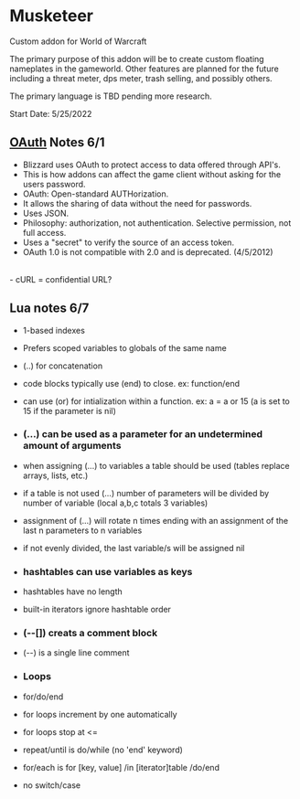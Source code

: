 # Musketeer
 Custom addon for World of Warcraft

The primary purpose of this addon will be to create custom floating nameplates in the gameworld. Other features are planned for the future including a threat meter, dps meter, trash selling, and possibly others.

The primary language is TBD pending more research.

Start Date: 5/25/2022


## [OAuth](https://www.varonis.com/blog/what-is-oauth) Notes 6/1
- Blizzard uses OAuth to protect access to data offered through API's. 
- This is how addons can affect the game client without asking for the users password.
- OAuth: Open-standard AUTHorization.
- It allows the sharing of data without the need for passwords.
- Uses JSON.
- Philosophy: authorization, not authentication. Selective permission, not full access.
- Uses a "secret" to verify the source of an access token.
- OAuth 1.0 is not compatible with 2.0 and is deprecated. (4/5/2012)
<br/>
- cURL = confidential URL?
  
  
## Lua notes 6/7
- 1-based indexes
- Prefers scoped variables to globals of the same name
- (..) for concatenation
- code blocks typically use (end) to close. ex: function/end
- can use (or) for intialization within a function. ex: a = a or 15 (a is set to 15 if the parameter is nil)
- ### (...) can be used as a parameter for an undetermined amount of arguments
- when assigning (...) to variables a table should be used (tables replace arrays, lists, etc.)
- if a table is not used (...) number of parameters will be divided by number of variable (local a,b,c totals 3 variables)
- assignment of (...) will rotate n times ending with an assignment of the last n parameters to n variables
- if not evenly divided, the last variable/s will be assigned nil
- ### hashtables can use variables as keys
- hashtables have no length
- built-in iterators ignore hashtable order
  
- ### (--[]) creats a comment block
- (--) is a single line comment
- ### Loops
- for/do/end
- for loops increment by one automatically
- for loops stop at <=
- repeat/until is do/while (no 'end' keyword)
- for/each is for [key, value] /in [iterator]table /do/end
- no switch/case
